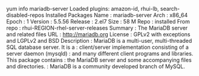 yum info mariadb-server
Loaded plugins: amazon-id, rhui-lb, search-disabled-repos
Installed Packages
Name        : mariadb-server
Arch        : x86_64
Epoch       : 1
Version     : 5.5.56
Release     : 2.el7
Size        : 58 M
Repo        : installed
From repo   : rhui-REGION-rhel-server-releases
Summary     : The MariaDB server and related files
URL         : http://mariadb.org
License     : GPLv2 with exceptions and LGPLv2 and BSD
Description : MariaDB is a multi-user, multi-threaded SQL database server. It is a
            : client/server implementation consisting of a server daemon (mysqld)
            : and many different client programs and libraries. This package contains
            : the MariaDB server and some accompanying files and directories.
            : MariaDB is a community developed branch of MySQL.